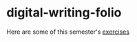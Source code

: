 # digital-writing-folio

Here are some of this semester's [exercises](https://github.com/rubyhillsmith/digital-writing-folio/blob/main/exercises.md)
